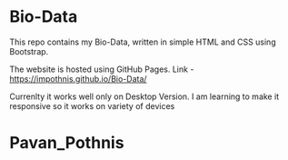 # Bio-Data

This repo contains my Bio-Data, written in simple HTML and CSS using Bootstrap. 

The website is hosted using GitHub Pages. Link - https://impothnis.github.io/Bio-Data/ 

Currenlty it works well only on Desktop Version. I am learning to make it responsive so it works on variety of devices 

# Pavan_Pothnis
